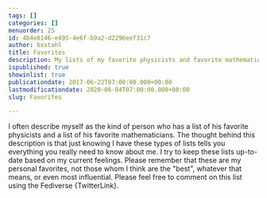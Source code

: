 ```yaml
---
tags: []
categories: []
menuorder: 25
id: 4b4e8146-e495-4e6f-b9a2-d2296eef31c7
author: bsstahl
title: Favorites
description: My lists of my favorite physicists and favorite mathematicians
ispublished: true
showinlist: true
publicationdate: 2017-06-22T07:00:00.000+00:00
lastmodificationdate: 2020-06-04T07:00:00.000+00:00
slug: Favorites

---
```

I often describe myself as the kind of person who has a list of his favorite physicists and a list of his favorite mathematicians. The thought behind this description is that just knowing I have these types of lists tells you everything you really need to know about me. I try to keep these lists up-to-date based on my current feelings. Please remember that these are my personal favorites, not those whom I think are the "best", whatever that means, or even most influential. Please feel free to comment on this list using the Fediverse {TwitterLink}.
